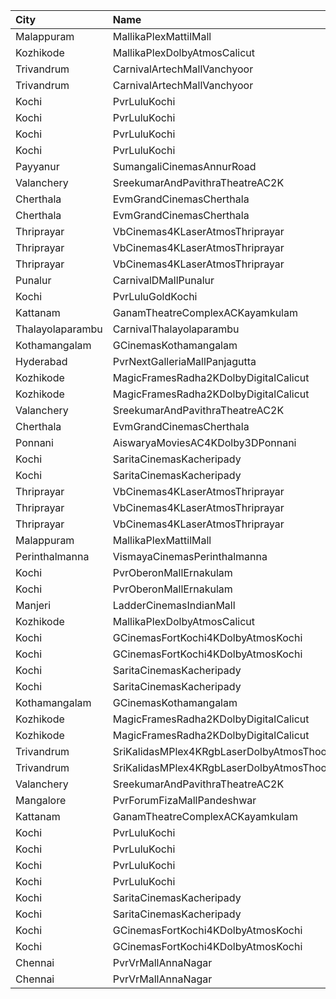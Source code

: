 | City             | Name                                                     |  Time | Type             | Price | Capacity | Booked |
| :--------------- | :------------------------------------------------------- | ----: | :--------------- | ----: | -------: | -----: |
| Malappuram       | MallikaPlexMattilMall                                    | 10:00 | Executive        |  140₹ |       54 |     24 |
| Kozhikode        | MallikaPlexDolbyAtmosCalicut                             | 10:00 | Executive        |  140₹ |      163 |     81 |
| Trivandrum       | CarnivalArtechMallVanchyoor                              | 10:10 | ExecutiveOffline |  100₹ |       28 |     14 |
| Trivandrum       | CarnivalArtechMallVanchyoor                              | 10:10 | SilverOffline    |  180₹ |      168 |     85 |
| Kochi            | PvrLuluKochi                                             | 10:20 | Classic          |  110₹ |       39 |     19 |
| Kochi            | PvrLuluKochi                                             | 10:20 | ClassicPlus      |  140₹ |       91 |     49 |
| Kochi            | PvrLuluKochi                                             | 10:20 | Prime            |  160₹ |       64 |     37 |
| Kochi            | PvrLuluKochi                                             | 10:20 | Recliner         |  290₹ |        9 |      6 |
| Payyanur         | SumangaliCinemasAnnurRoad                                | 10:30 | DiamondCircle    |  110₹ |      141 |     70 |
| Valanchery       | SreekumarAndPavithraTheatreAC2K                          | 11:30 | FirstClass       |  110₹ |      161 |     80 |
| Cherthala        | EvmGrandCinemasCherthala                                 | 11:30 | Platinum         |  160₹ |       18 |     18 |
| Cherthala        | EvmGrandCinemasCherthala                                 | 11:30 | Gold             |  130₹ |      185 |    124 |
| Thriprayar       | VbCinemas4KLaserAtmosThriprayar                          | 12:00 | Recliner         |  350₹ |       12 |      5 |
| Thriprayar       | VbCinemas4KLaserAtmosThriprayar                          | 12:00 | Royal            |  190₹ |      186 |     93 |
| Thriprayar       | VbCinemas4KLaserAtmosThriprayar                          | 12:00 | Club             |  130₹ |       45 |     22 |
| Punalur          | CarnivalDMallPunalur                                     | 12:20 | Silver           |  130₹ |       69 |      6 |
| Kochi            | PvrLuluGoldKochi                                         | 12:55 | Gold             |  400₹ |       56 |     31 |
| Kattanam         | GanamTheatreComplexACKayamkulam                          | 13:00 | FirstClass       |  110₹ |      129 |     97 |
| Thalayolaparambu | CarnivalThalayolaparambu                                 | 13:15 | Gold             |  110₹ |      144 |     72 |
| Kothamangalam    | GCinemasKothamangalam                                    | 14:00 | Gold             |  130₹ |      162 |     81 |
| Hyderabad        | PvrNextGalleriaMallPanjagutta                            | 14:10 | Classic          |  150₹ |      145 |    145 |
| Kozhikode        | MagicFramesRadha2KDolbyDigitalCalicut                    | 14:30 | Balcony          |  150₹ |      140 |     88 |
| Kozhikode        | MagicFramesRadha2KDolbyDigitalCalicut                    | 14:30 | FirstClass       |  130₹ |      635 |    386 |
| Valanchery       | SreekumarAndPavithraTheatreAC2K                          | 14:30 | FirstClass       |  110₹ |      161 |    105 |
| Cherthala        | EvmGrandCinemasCherthala                                 | 14:30 | Gold             |  130₹ |      281 |    180 |
| Ponnani          | AiswaryaMoviesAC4KDolby3DPonnani                         | 14:45 | Platinum         |  110₹ |      158 |     85 |
| Kochi            | SaritaCinemasKacheripady                                 | 15:00 | Deluxe           |  150₹ |      555 |    531 |
| Kochi            | SaritaCinemasKacheripady                                 | 15:00 | RoseCircle       |  150₹ |      115 |    115 |
| Thriprayar       | VbCinemas4KLaserAtmosThriprayar                          | 15:30 | Recliner         |  350₹ |       12 |      5 |
| Thriprayar       | VbCinemas4KLaserAtmosThriprayar                          | 15:30 | Royal            |  190₹ |      186 |     93 |
| Thriprayar       | VbCinemas4KLaserAtmosThriprayar                          | 15:30 | Club             |  130₹ |       45 |     22 |
| Malappuram       | MallikaPlexMattilMall                                    | 16:00 | Executive        |  140₹ |       54 |     24 |
| Perinthalmanna   | VismayaCinemasPerinthalmanna                             | 16:15 | Platinum         |  100₹ |      198 |    102 |
| Kochi            | PvrOberonMallErnakulam                                   | 16:20 | Classic          |  140₹ |       36 |     20 |
| Kochi            | PvrOberonMallErnakulam                                   | 16:20 | ClassicPlus      |  170₹ |       81 |     64 |
| Manjeri          | LadderCinemasIndianMall                                  | 16:30 | Executive        |  150₹ |       80 |     40 |
| Kozhikode        | MallikaPlexDolbyAtmosCalicut                             | 17:30 | Executive        |  140₹ |      163 |     81 |
| Kochi            | GCinemasFortKochi4KDolbyAtmosKochi                       | 17:30 | LuxurySuite      |  250₹ |       19 |     19 |
| Kochi            | GCinemasFortKochi4KDolbyAtmosKochi                       | 17:30 | Gold             |  130₹ |      279 |    123 |
| Kochi            | SaritaCinemasKacheripady                                 | 17:45 | Deluxe           |  150₹ |      555 |    531 |
| Kochi            | SaritaCinemasKacheripady                                 | 17:45 | RoseCircle       |  150₹ |      115 |    115 |
| Kothamangalam    | GCinemasKothamangalam                                    | 18:00 | Gold             |  130₹ |      162 |     81 |
| Kozhikode        | MagicFramesRadha2KDolbyDigitalCalicut                    | 18:00 | Balcony          |  150₹ |      140 |     87 |
| Kozhikode        | MagicFramesRadha2KDolbyDigitalCalicut                    | 18:00 | FirstClass       |  130₹ |      635 |    386 |
| Trivandrum       | SriKalidasMPlex4KRgbLaserDolbyAtmosThoongamparaKattakada | 18:15 | DiamondSofa      |  200₹ |        4 |      2 |
| Trivandrum       | SriKalidasMPlex4KRgbLaserDolbyAtmosThoongamparaKattakada | 18:15 | Gold             |  150₹ |      170 |     84 |
| Valanchery       | SreekumarAndPavithraTheatreAC2K                          | 18:30 | FirstClass       |  110₹ |      161 |     80 |
| Mangalore        | PvrForumFizaMallPandeshwar                               | 18:45 | Classic          |  150₹ |       71 |      5 |
| Kattanam         | GanamTheatreComplexACKayamkulam                          | 19:00 | FirstClass       |  110₹ |      129 |     97 |
| Kochi            | PvrLuluKochi                                             | 19:10 | Classic          |  140₹ |       39 |     25 |
| Kochi            | PvrLuluKochi                                             | 19:10 | ClassicPlus      |  160₹ |       91 |     68 |
| Kochi            | PvrLuluKochi                                             | 19:10 | Prime            |  190₹ |       68 |     46 |
| Kochi            | PvrLuluKochi                                             | 19:10 | Recliner         |  350₹ |       10 |      5 |
| Kochi            | SaritaCinemasKacheripady                                 | 19:45 | Deluxe           |  150₹ |      555 |    531 |
| Kochi            | SaritaCinemasKacheripady                                 | 19:45 | RoseCircle       |  150₹ |      115 |    115 |
| Kochi            | GCinemasFortKochi4KDolbyAtmosKochi                       | 19:45 | LuxurySuite      |  250₹ |       19 |     19 |
| Kochi            | GCinemasFortKochi4KDolbyAtmosKochi                       | 19:45 | Gold             |  130₹ |      279 |    123 |
| Chennai          | PvrVrMallAnnaNagar                                       | 22:15 | Classic          |   64₹ |       16 |     11 |
| Chennai          | PvrVrMallAnnaNagar                                       | 22:15 | Prime            |  203₹ |      110 |     60 |